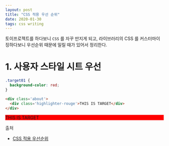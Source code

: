 ```yaml
---
layout: post
title: "CSS 적용 우선 순위"
date: 2020-01-30
tags: css writing
---
```


토이프로젝트를 하다보니 `CSS` 를 자꾸 만지게 되고, 라이브러리의 CSS 를 커스터마이징하다보니 우선순위 때문에 밀릴 때가 있어서 정리한다.

# 1. 사용자 스타일 시트 우선

``` css
.target01 {
  background-color: red;
}
```

``` html
<div class='about'>
  <div class='highlighter-rouge'>THIS IS TARGET</div>
</div>
```


<style>
.target01 {
  background-color: red;
}
</style>

<div class='target01'>THIS IS TARGET</div>

출처
- [CSS 적용 우선순위](https://opentutorials.org/module/484/4149)
